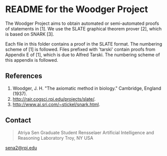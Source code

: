 # README for the Woodger Project

The Woodger Project aims to obtain automated or semi-automated proofs of statements in [1]. We use the SLATE graphical theorem prover [2], which is based on SNARK [3].

Each file in this folder contains a proof in the SLATE format. The numbering scheme of [1] is followed. Files prefixed with 'tarski' contain proofs from Appendix E of [1], which is due to Alfred Tarski. The numbering scheme of this appendix is followed.

## References

1. Woodger, J. H. "The axiomatic method in biology." Cambridge, England (1937).
2. <http://rair.cogsci.rpi.edu/projects/slate/>.
3. <http://www.ai.sri.com/~stickel/snark.html>.

## Contact

> Atriya Sen
> Graduate Student
> Rensselaer Artificial Intelligence and Reasoning Laboratory
> Troy, NY
> USA

<sena2@rpi.edu>
